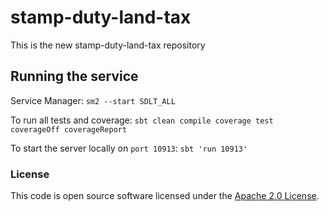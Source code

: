 
# stamp-duty-land-tax

This is the new stamp-duty-land-tax repository

## Running the service

Service Manager: `sm2 --start SDLT_ALL`

To run all tests and coverage: `sbt clean compile coverage test coverageOff coverageReport`

To start the server locally on `port 10913`: `sbt 'run 10913'`

### License

This code is open source software licensed under the [Apache 2.0 License]("http://www.apache.org/licenses/LICENSE-2.0.html").